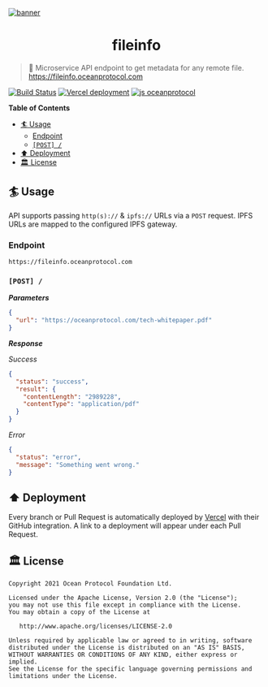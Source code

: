 [![banner](https://raw.githubusercontent.com/oceanprotocol/art/master/github/repo-banner%402x.png)](https://oceanprotocol.com)

<h1 align="center">fileinfo</h1>

> 🐙 Microservice API endpoint to get metadata for any remote file.
> https://fileinfo.oceanprotocol.com

[![Build Status](https://travis-ci.com/oceanprotocol/fileinfo.svg?branch=main)](https://travis-ci.com/oceanprotocol/fileinfo)
[![Vercel deployment](https://flat.badgen.net/badge/vercel/auto-deployment/21c4dd?icon=now)](https://zeit.co/oceanprotocol/fileinfo)
[![js oceanprotocol](https://img.shields.io/badge/js-oceanprotocol-7b1173.svg)](https://github.com/oceanprotocol/eslint-config-oceanprotocol)

**Table of Contents**

- [🏄 Usage](#-usage)
  - [Endpoint](#endpoint)
  - [`[POST] /`](#post-)
- [⬆️ Deployment](#️-deployment)
- [🏛 License](#-license)

## 🏄 Usage

API supports passing `http(s)://` & `ipfs://` URLs via a `POST` request. IPFS URLs are mapped to the configured IPFS gateway.

### Endpoint

```text
https://fileinfo.oceanprotocol.com
```

### `[POST] /`

**_Parameters_**

```json
{
  "url": "https://oceanprotocol.com/tech-whitepaper.pdf"
}
```

**_Response_**

_Success_

```json
{
  "status": "success",
  "result": {
    "contentLength": "2989228",
    "contentType": "application/pdf"
  }
}
```

_Error_

```json
{
  "status": "error",
  "message": "Something went wrong."
}
```

## ⬆️ Deployment

Every branch or Pull Request is automatically deployed by [Vercel](https://vercel.com) with their GitHub integration. A link to a deployment will appear under each Pull Request.

## 🏛 License

```text
Copyright 2021 Ocean Protocol Foundation Ltd.

Licensed under the Apache License, Version 2.0 (the "License");
you may not use this file except in compliance with the License.
You may obtain a copy of the License at

   http://www.apache.org/licenses/LICENSE-2.0

Unless required by applicable law or agreed to in writing, software
distributed under the License is distributed on an "AS IS" BASIS,
WITHOUT WARRANTIES OR CONDITIONS OF ANY KIND, either express or implied.
See the License for the specific language governing permissions and
limitations under the License.
```
